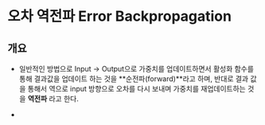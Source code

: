 # 오차 역전파 Error Backpropagation

## 개요
- 일반적인 방법으로 Input -> Output으로 가중치를 업데이트하면서 활성화 함수를 통해 결과값을 업데이트 하는 것을 **순전파(forward)**라고 하며, 반대로 결과 값을 통해서 역으로 input 방향으로 오차를 다시 보내며 가중치를 재업데이트하는 것을 **역전파** 라고 한다.

- 